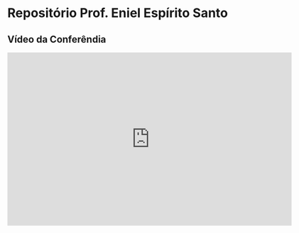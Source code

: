 # Repositório Prof. Eniel Espírito Santo

## Vídeo da Conferêndia 

<p><div class="embed-responsive embed-responsive-16by9"><iframe class="embed-responsive-item" id="youtubeplayer" type="text/html" width="640" height="390"
  src="https://www.youtube.com/watch?v=pd9lqT3memk&t"
  frameborder="0"/></div></p>
